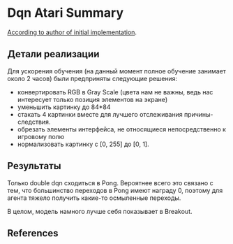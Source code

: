 # Dqn Atari Summary
[According to author of initial implementation][1].

## Детали реализации
Для ускорения обучения (на данный момент полное обучение занимает около
2 часов) были предприняты следующие решения:
- конвертировать RGB в Gray Scale (цвета нам не важны, ведь нас интересует только позиция элементов на экране)
- уменьшить картинку до 84*84
- стакать 4 картинки вместе для лучшего отслеживания причины-следствия.
- обрезать элементы интерфейса, не относящиеся непосредственно к игровому полю
- нормализовать картинку с [0, 255] до [0, 1].

## Результаты
Только double dqn сходиться в Pong. Вероятнее всего это связано с тем, что
большинство переходов в Pong имеют награду 0, поэтому для агента тяжело
получить какие-то осмыленные переходы.

В целом, модель намного лучше себя показывает в Breakout.

## References
[1]: <zotero://select/library/items/38ETMCGC> 'PyTorch implementation of DQN for Atari'

